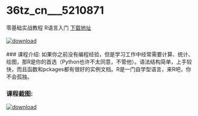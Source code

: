 # 36tz_cn___5210871
零基础实战教程 R语言入门
[下载地址](http://www.36tz.cn/article/5210871 "下载地址")
<br/></br>[![download](http://36tz.cn/muke_img/2020_03_1-46-300x210.png "下载地址")](http://www.36tz.cn/article/5210871 "下载地址")
<br/></br>### 课程介绍:
如果你之前没有编程经验，但是学习工作中经常需要计算、统计、绘图，那R是你的首选（Python也许不太同意，不管他）。语法结构简单，上手较快，而且函数和pckages都有很好的实例文档。R是一门自学型语言，来R吧，你不会孤独。

### 课程截图:
[![download](http://36tz.cn/muke_img/2020_03_2-18.png "下载地址")](http://www.36tz.cn/article/5210871 "下载地址")
